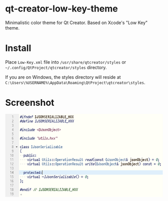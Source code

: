 # qt-creator-low-key-theme
Minimalistic color theme for Qt Creator.
Based on Xcode's "Low Key" theme.

# Install
Place `Low-Key.xml` file into `/usr/share/qtcreator/styles` or `~/.config/QtProject/qtcreator/styles` directory.

If you are on Windows, the styles directory will reside at `C:\Users\%USERNAME%\AppData\Roaming\QtProject\qtcreator\styles`.

# Screenshot
![screenshot](https://github.com/0x414c/qt-creator-low-key-theme/raw/master/Low-Key.png)
